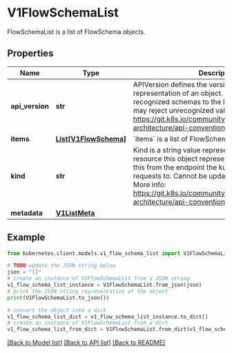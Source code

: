 # V1FlowSchemaList

FlowSchemaList is a list of FlowSchema objects.

## Properties

Name | Type | Description | Notes
------------ | ------------- | ------------- | -------------
**api_version** | **str** | APIVersion defines the versioned schema of this representation of an object. Servers should convert recognized schemas to the latest internal value, and may reject unrecognized values. More info: https://git.k8s.io/community/contributors/devel/sig-architecture/api-conventions.md#resources | [optional] 
**items** | [**List[V1FlowSchema]**](V1FlowSchema.md) | &#x60;items&#x60; is a list of FlowSchemas. | 
**kind** | **str** | Kind is a string value representing the REST resource this object represents. Servers may infer this from the endpoint the kubernetes.client submits requests to. Cannot be updated. In CamelCase. More info: https://git.k8s.io/community/contributors/devel/sig-architecture/api-conventions.md#types-kinds | [optional] 
**metadata** | [**V1ListMeta**](V1ListMeta.md) |  | [optional] 

## Example

```python
from kubernetes.client.models.v1_flow_schema_list import V1FlowSchemaList

# TODO update the JSON string below
json = "{}"
# create an instance of V1FlowSchemaList from a JSON string
v1_flow_schema_list_instance = V1FlowSchemaList.from_json(json)
# print the JSON string representation of the object
print(V1FlowSchemaList.to_json())

# convert the object into a dict
v1_flow_schema_list_dict = v1_flow_schema_list_instance.to_dict()
# create an instance of V1FlowSchemaList from a dict
v1_flow_schema_list_from_dict = V1FlowSchemaList.from_dict(v1_flow_schema_list_dict)
```
[[Back to Model list]](../README.md#documentation-for-models) [[Back to API list]](../README.md#documentation-for-api-endpoints) [[Back to README]](../README.md)


